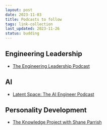 ```yaml
---
layout: post
date: 2023-11-03
title: Podcasts to follow
tags: link-collection
last_updated: 2023-11-26
status: budding
---
```


## Engineering Leadership

* [The Engineering Leadership Podcast](https://overcast.fm/itunes1481996448/the-engineering-leadership-podcast)
  

## AI

* [Latent Space: The AI Engineer Podcast](https://overcast.fm/itunes1674008350/latent-space-the-ai-engineer-podcast-codegen-agents-computer-vision-data-science-ai-ux-and-all-things-software-3-0)

## Personality Development

* [The Knowledge Project with Shane Parrish](https://overcast.fm/itunes990149481/the-knowledge-project-with-shane-parrish)

